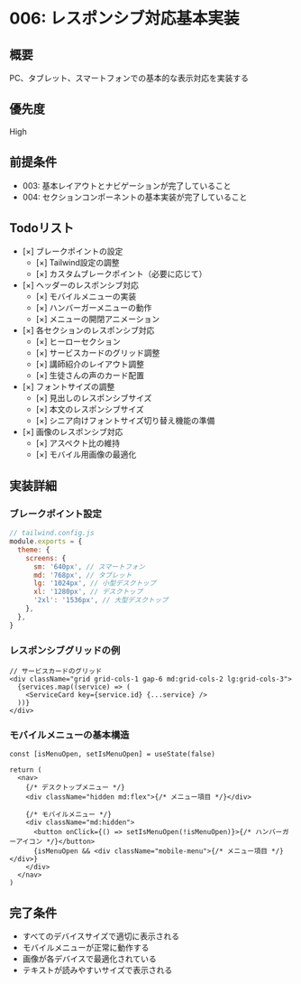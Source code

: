 # 006: レスポンシブ対応基本実装

## 概要

PC、タブレット、スマートフォンでの基本的な表示対応を実装する

## 優先度

High

## 前提条件

- 003: 基本レイアウトとナビゲーションが完了していること
- 004: セクションコンポーネントの基本実装が完了していること

## Todoリスト

- [×] ブレークポイントの設定
  - [×] Tailwind設定の調整
  - [×] カスタムブレークポイント（必要に応じて）
- [×] ヘッダーのレスポンシブ対応
  - [×] モバイルメニューの実装
  - [×] ハンバーガーメニューの動作
  - [×] メニューの開閉アニメーション
- [×] 各セクションのレスポンシブ対応
  - [×] ヒーローセクション
  - [×] サービスカードのグリッド調整
  - [×] 講師紹介のレイアウト調整
  - [×] 生徒さんの声のカード配置
- [×] フォントサイズの調整
  - [×] 見出しのレスポンシブサイズ
  - [×] 本文のレスポンシブサイズ
  - [×] シニア向けフォントサイズ切り替え機能の準備
- [×] 画像のレスポンシブ対応
  - [×] アスペクト比の維持
  - [×] モバイル用画像の最適化

## 実装詳細

### ブレークポイント設定

```javascript
// tailwind.config.js
module.exports = {
  theme: {
    screens: {
      sm: '640px', // スマートフォン
      md: '768px', // タブレット
      lg: '1024px', // 小型デスクトップ
      xl: '1280px', // デスクトップ
      '2xl': '1536px', // 大型デスクトップ
    },
  },
}
```

### レスポンシブグリッドの例

```tsx
// サービスカードのグリッド
<div className="grid grid-cols-1 gap-6 md:grid-cols-2 lg:grid-cols-3">
  {services.map((service) => (
    <ServiceCard key={service.id} {...service} />
  ))}
</div>
```

### モバイルメニューの基本構造

```tsx
const [isMenuOpen, setIsMenuOpen] = useState(false)

return (
  <nav>
    {/* デスクトップメニュー */}
    <div className="hidden md:flex">{/* メニュー項目 */}</div>

    {/* モバイルメニュー */}
    <div className="md:hidden">
      <button onClick={() => setIsMenuOpen(!isMenuOpen)}>{/* ハンバーガーアイコン */}</button>
      {isMenuOpen && <div className="mobile-menu">{/* メニュー項目 */}</div>}
    </div>
  </nav>
)
```

## 完了条件

- すべてのデバイスサイズで適切に表示される
- モバイルメニューが正常に動作する
- 画像が各デバイスで最適化されている
- テキストが読みやすいサイズで表示される
